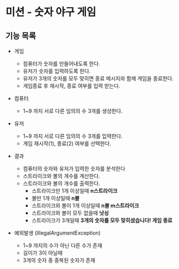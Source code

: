 # 미션 - 숫자 야구 게임

## 기능 목록

- 게임
    - 컴퓨터가 숫자를 만들어내도록 한다.
    - 유저가 숫자를 입력하도록 한다.
    - 유저가 3개의 숫자를 모두 맞히면 종료 메시지와 함께 게임을 종료한다.
    - 게임종료 후 재시작, 종료 여부를 입력 받는다.


- 컴퓨터
    - 1~9 까지 서로 다른 임의의 수 3개를 생성한다.


- 유저
    - 1~9 까지 서로 다른 임의의 수 3개를 입력한다.
    - 게임 재시작(1), 종료(2) 여부를 선택한다.


- 결과
    - 컴퓨터의 숫자와 유저가 입력한 숫자를 분석한다
    - 스트라이크와 볼의 개수를 계산한다.
    - 스트라이크와 볼의 개수를 출력한다.
        - 스트라이크만 1개 이상일때 **n스트라이크**
        - 볼만 1개 이상일때 **n볼**
        - 스트라이크와 볼이 1개 이상일때 **n볼 m스트라이크**
        - 스트라이크와 볼이 모두 없을때 **낫싱**
        - 스트라이크가 3개일때 **3개의 숫자를 모두 맞히셨습니다! 게임 종료**


- 예외발생 (IllegalArgumentException)
    - 1~9 까지의 수가 아닌 다른 수가 존재
    - 길이가 3이 아닐때
    - 3개의 숫자 중 중복된 숫자가 존재